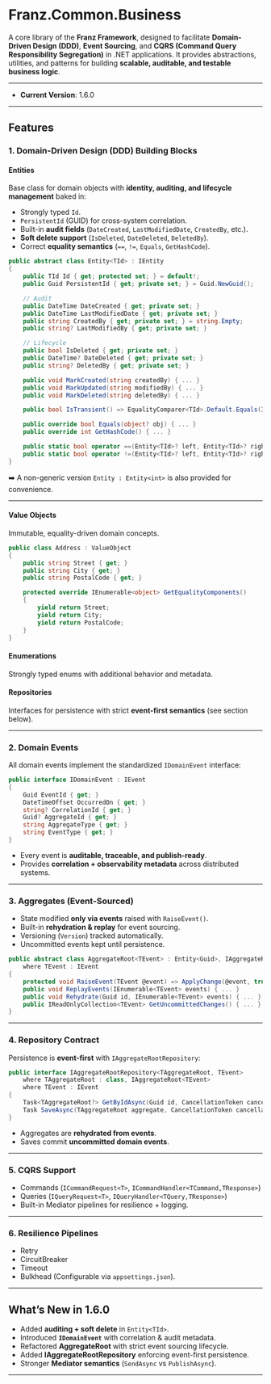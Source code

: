 # **Franz.Common.Business**

A core library of the **Franz Framework**, designed to facilitate **Domain-Driven Design (DDD)**, **Event Sourcing**, and **CQRS (Command Query Responsibility Segregation)** in .NET applications.
It provides abstractions, utilities, and patterns for building **scalable, auditable, and testable business logic**.

---

* **Current Version**: 1.6.0

---

## **Features**

### **1. Domain-Driven Design (DDD) Building Blocks**

#### **Entities**

Base class for domain objects with **identity, auditing, and lifecycle management** baked in:

* Strongly typed `Id`.
* `PersistentId` (GUID) for cross-system correlation.
* Built-in **audit fields** (`DateCreated`, `LastModifiedDate`, `CreatedBy`, etc.).
* **Soft delete support** (`IsDeleted`, `DateDeleted`, `DeletedBy`).
* Correct **equality semantics** (`==`, `!=`, `Equals`, `GetHashCode`).

```csharp
public abstract class Entity<TId> : IEntity
{
    public TId Id { get; protected set; } = default!;
    public Guid PersistentId { get; private set; } = Guid.NewGuid();

    // Audit
    public DateTime DateCreated { get; private set; }
    public DateTime LastModifiedDate { get; private set; }
    public string CreatedBy { get; private set; } = string.Empty;
    public string? LastModifiedBy { get; private set; }

    // Lifecycle
    public bool IsDeleted { get; private set; }
    public DateTime? DateDeleted { get; private set; }
    public string? DeletedBy { get; private set; }

    public void MarkCreated(string createdBy) { ... }
    public void MarkUpdated(string modifiedBy) { ... }
    public void MarkDeleted(string deletedBy) { ... }

    public bool IsTransient() => EqualityComparer<TId>.Default.Equals(Id, default!);

    public override bool Equals(object? obj) { ... }
    public override int GetHashCode() { ... }

    public static bool operator ==(Entity<TId>? left, Entity<TId>? right) => ...
    public static bool operator !=(Entity<TId>? left, Entity<TId>? right) => ...
}
```

➡️ A non-generic version `Entity : Entity<int>` is also provided for convenience.

---

#### **Value Objects**

Immutable, equality-driven domain concepts.

```csharp
public class Address : ValueObject
{
    public string Street { get; }
    public string City { get; }
    public string PostalCode { get; }

    protected override IEnumerable<object> GetEqualityComponents()
    {
        yield return Street;
        yield return City;
        yield return PostalCode;
    }
}
```

#### **Enumerations**

Strongly typed enums with additional behavior and metadata.

#### **Repositories**

Interfaces for persistence with strict **event-first semantics** (see section below).

---

### **2. Domain Events**

All domain events implement the standardized `IDomainEvent` interface:

```csharp
public interface IDomainEvent : IEvent
{
    Guid EventId { get; }
    DateTimeOffset OccurredOn { get; }
    string? CorrelationId { get; }
    Guid? AggregateId { get; }
    string AggregateType { get; }
    string EventType { get; }
}
```

* Every event is **auditable, traceable, and publish-ready**.
* Provides **correlation + observability metadata** across distributed systems.

---

### **3. Aggregates (Event-Sourced)**

* State modified **only via events** raised with `RaiseEvent()`.
* Built-in **rehydration & replay** for event sourcing.
* Versioning (`Version`) tracked automatically.
* Uncommitted events kept until persistence.

```csharp
public abstract class AggregateRoot<TEvent> : Entity<Guid>, IAggregateRoot<TEvent>
    where TEvent : IEvent
{
    protected void RaiseEvent(TEvent @event) => ApplyChange(@event, true);
    public void ReplayEvents(IEnumerable<TEvent> events) { ... }
    public void Rehydrate(Guid id, IEnumerable<TEvent> events) { ... }
    public IReadOnlyCollection<TEvent> GetUncommittedChanges() { ... }
}
```

---

### **4. Repository Contract**

Persistence is **event-first** with `IAggregateRootRepository`:

```csharp
public interface IAggregateRootRepository<TAggregateRoot, TEvent>
    where TAggregateRoot : class, IAggregateRoot<TEvent>
    where TEvent : IEvent
{
    Task<TAggregateRoot?> GetByIdAsync(Guid id, CancellationToken cancellationToken = default);
    Task SaveAsync(TAggregateRoot aggregate, CancellationToken cancellationToken = default);
}
```

* Aggregates are **rehydrated from events**.
* Saves commit **uncommitted domain events**.

---

### **5. CQRS Support**

* Commands (`ICommandRequest<T>`, `ICommandHandler<TCommand,TResponse>`)
* Queries (`IQueryRequest<T>`, `IQueryHandler<TQuery,TResponse>`)
* Built-in Mediator pipelines for resilience + logging.

---

### **6. Resilience Pipelines**

* Retry
* CircuitBreaker
* Timeout
* Bulkhead
  (Configurable via `appsettings.json`).

---

## **What’s New in 1.6.0**

* Added **auditing + soft delete** in `Entity<TId>`.
* Introduced **`IDomainEvent`** with correlation & audit metadata.
* Refactored **AggregateRoot<TEvent>** with strict event sourcing lifecycle.
* Added **IAggregateRootRepository** enforcing event-first persistence.
* Stronger **Mediator semantics** (`SendAsync` vs `PublishAsync`).

---

